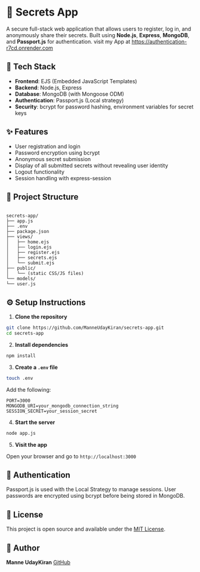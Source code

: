 
# 🔐 Secrets App

A secure full-stack web application that allows users to register, log in, and anonymously share their secrets. Built using **Node.js**, **Express**, **MongoDB**, and **Passport.js** for authentication.
visit my App at https://authentication-r7cd.onrender.com
## 🧰 Tech Stack

- **Frontend**: EJS (Embedded JavaScript Templates)
- **Backend**: Node.js, Express
- **Database**: MongoDB (with Mongoose ODM)
- **Authentication**: Passport.js (Local strategy)
- **Security**: bcrypt for password hashing, environment variables for secret keys

## ✨ Features

- User registration and login
- Password encryption using bcrypt
- Anonymous secret submission
- Display of all submitted secrets without revealing user identity
- Logout functionality
- Session handling with express-session

## 📁 Project Structure

```

secrets-app/
├── app.js
├── .env
├── package.json
├── views/
│   ├── home.ejs
│   ├── login.ejs
│   ├── register.ejs
│   ├── secrets.ejs
│   └── submit.ejs
├── public/
│   └── (static CSS/JS files)
└── models/
└── user.js

````

## ⚙️ Setup Instructions

1. **Clone the repository**

```bash
git clone https://github.com/ManneUdayKiran/secrets-app.git
cd secrets-app
````

2. **Install dependencies**

```bash
npm install
```

3. **Create a `.env` file**

```bash
touch .env
```

Add the following:

```
PORT=3000
MONGODB_URI=your_mongodb_connection_string
SESSION_SECRET=your_session_secret
```

4. **Start the server**

```bash
node app.js
```

5. **Visit the app**

Open your browser and go to `http://localhost:3000`

## 🔐 Authentication

Passport.js is used with the Local Strategy to manage sessions. User passwords are encrypted using bcrypt before being stored in MongoDB.

## 📄 License

This project is open source and available under the [MIT License](LICENSE).

## 👤 Author

**Manne UdayKiran**
[GitHub](https://github.com/ManneUdayKiran)


